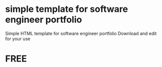 # simple template for software engineer portfolio
Simple HTML template for software engineer portfolio
Download and edit for your use
# FREE
